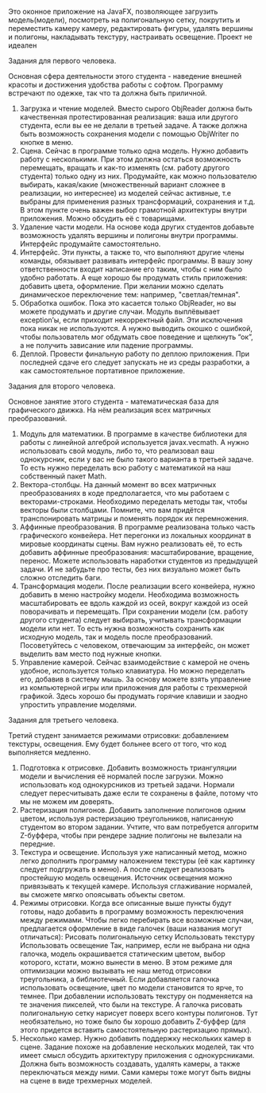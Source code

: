 Это оконное приложение на JavaFX, позволяющее загрузить модель(модели), посмотреть на полигональную сетку, покрутить и переместить камеру камеру, редактировать фигуры, удалять вершины и полигоны, накладывать текстуру, настраивать освещение. Проект не идеален

Задания для первого человека.

Основная сфера деятельности этого студента - наведение внешней красоты и
достижения удобства работы с софтом. Программу встречают по одежке, так что
та должна быть приличной.
1. Загрузка и чтение моделей. Вместо сырого ObjReader должна быть качественная протестированная реализация: ваша или другого студента, если вы ее не
делали в третьей задаче. А также должна быть возможность сохранения модели с помощью ObjWriter по кнопке в меню.
2. Сцена. Сейчас в программе только одна модель. Нужно добавить работу с
несколькими. При этом должна остаться возможность перемещать, вращать
и как-то изменять (см. работу другого студента) только одну из них. Продумайте, как можно пользователю выбирать, какая/какие (множественный
вариант сложнее в реализации, но интереснее) из моделей сейчас активные,
т.е выбраны для применения разных трансформаций, сохранения и т.д. В этом
пункте очень важен выбор грамотной архитектуры внутри приложения. Можно обсудить её с товарищами.
3. Удаление части модели. На основе кода других студентов добавьте возможность удалять вершины и полигоны внутри программы. Интерфейс продумайте самостоятельно.
4. Интерфейс. Эти пункты, а также то, что выполняют другие члены команды,
обязывает развивать интерфейс программы. В вашу зону ответственности входит написание его таким, чтобы с ним было удобно работать. А еще хорошо
бы продумать стиль приложения: добавить цвета, оформление. При желании
можно сделать динамическое переключение тем: например, "светлая/темная".
5. Обработка ошибок. Пока это касается только ObjReader, но вы можете продумать и другие случаи. Модуль выплёвывает exception’ы, если приходит некорректный файл. Эти исключения пока никак не используются. А нужно выводить окошко с ошибкой, чтобы пользователь мог обдумать свое поведение и
щелкнуть “ок”, а не получить зависание или падение программы.
6. Деплой. Провести финальную работу по деплою приложения. При последней
сдаче его следует запускать не из среды разработки, а как самостоятельное
портативное приложение.

Задания для второго человека.

Основное занятие этого студента - математическая база для графического
движка. На нём реализация всех матричных преобразований.
1. Модуль для математики. В программе в качестве библиотеки для работы с
линейной алгеброй используется javax.vecmath. А нужно использовать свой
модуль, либо то, что реализовал ваш однокурсник, если у вас не было такого
варианта в третьей задаче. То есть нужно переделать всю работу с математикой на наш собственный пакет Math.
2. Вектора-столбцы. На данный момент во всех матричных преобразованиях
в коде предполагается, что мы работаем с векторами-строками. Необходимо
переделать методы так, чтобы векторы были столбцами. Помните, что вам
придётся транспонировать матрицы и поменять порядок их перемножения.
3. Аффинные преобразования. В программе реализована только часть графического конвейера. Нет перегонки из локальных координат в мировые координаты сцены. Вам нужно реализовать её, то есть добавить аффинные преобразования: масштабирование, вращение, перенос. Можете использовать наработки
студентов из предыдущей задачи. И не забудьте про тесты, без них визуально
может быть сложно отследить баги.
4. Трансформация модели. После реализации всего конвейера, нужно добавить в
меню настройку модели. Необходима возможность масштабировать ее вдоль
каждой из осей, вокруг каждой из осей поворачивать и перемещать. При сохранении модели (см. работу другого студента) следует выбирать, учитывать
трансформации модели или нет. То есть нужна возможность сохранить как
исходную модель, так и модель после преобразований. Посоветуйтесь с человеком, отвечающим за интерфейс, он может выделить вам место под нужные
кнопки.
5. Управление камерой. Сейчас взаимодействие с камерой не очень удобное, используется только клавиатура. Но можно переделать его, добавив в систему
мышь. За основу можете взять управление из компьютерной игры или приложения для работы с трехмерной графикой. Здесь хорошо бы продумать
горячие клавиши и заодно упростить управление моделями.

Задания для третьего человека.

Третий студент занимается режимами отрисовки: добавлением текстуры, освещения. Ему будет больнее всего от того, что код выполняется медленно.
1. Подготовка к отрисовке. Добавить возможность триангуляции модели и вычисления её нормалей после загрузки. Можно использовать код однокурсников
из третьей задачи. Нормали следует пересчитывать даже если те сохранены в
файле, потому что мы не можем им доверять.
2. Растеризация полигонов. Добавить заполнение полигонов одним цветом, используя растеризацию треугольников, написанную студентом во втором задании. Учтите, что вам потребуется алгоритм Z-буффера, чтобы при рендере
задние полигоны не вылезали на передние.
3. Текстура и освещение. Используя уже написанный метод, можно легко дополнить программу наложением текстуры (её как картинку следует подгружать
в меню). А после следует реализовать простейшую модель освещения. Источник освещения можно привязывать к текущей камере. Используя сглаживание
нормалей, вы сможете мягко опоясывать объекты светом.
4. Режимы отрисовки. Когда все описанные выше пункты будут готовы, надо
добавить в программу возможность переключения между режимами. Чтобы
легко перебирать все возможные случаи, предлагается оформление в виде галочек (ваши названия могут отличаться):
 Рисовать полигональную сетку
 Использовать текстуру
 Использовать освещение
Так, например, если не выбрана ни одна галочка, модель окрашивается статическим цветом, выбор которого, кстати, можно вынести в меню. В этом
режиме для оптимизации можно вызывать не наш метод отрисовки треугольника, а библиотечный. Если добавляется галочка использовать освещение,
цвет по модели становится то ярче, то темнее. При добавлении использовать
текстуру он подменяется на те значения пикселей, что были на текстуре. А
галочка рисовать полигональную сетку нарисует поверх всего контуры полигонов. Тут необязательно, но тоже было бы хорошо добавить Z-буффер (для
этого придется вставить самостоятельную растеризацию прямых).
5. Несколько камер. Нужно добавить поддержку нескольких камер в сцене. Задание похоже на добавление нескольких моделей, так что имеет смысл обсудить
архитектуру приложения с однокурсниками. Должна быть возможность создавать, удалять камеры, а также переключаться между ними. Сами камеры
тоже могут быть видны на сцене в виде трехмерных моделей.
